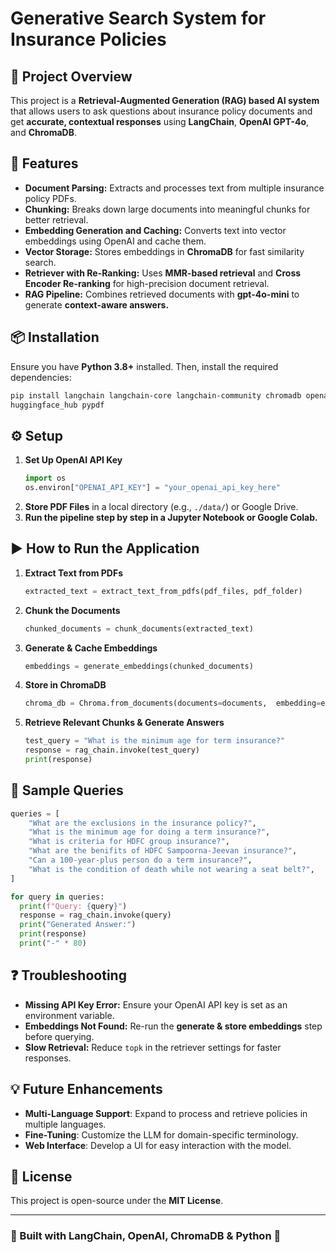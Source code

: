 # Generative Search System for Insurance Policies

## 📌 Project Overview
This project is a **Retrieval-Augmented Generation (RAG) based AI system** that allows users to ask questions about insurance policy documents and get **accurate, contextual responses** using **LangChain**, **OpenAI GPT-4o**, and **ChromaDB**.

## 🚀 Features
- **Document Parsing:** Extracts and processes text from multiple insurance policy PDFs.
- **Chunking:** Breaks down large documents into meaningful chunks for better retrieval.
- **Embedding Generation and Caching:** Converts text into vector embeddings using OpenAI and cache them.
- **Vector Storage:** Stores embeddings in **ChromaDB** for fast similarity search.
- **Retriever with Re-Ranking:** Uses **MMR-based retrieval** and **Cross Encoder Re-ranking** for high-precision document retrieval.
- **RAG Pipeline:** Combines retrieved documents with **gpt-4o-mini** to generate **context-aware answers.**

## 📦 Installation
Ensure you have **Python 3.8+** installed. Then, install the required dependencies:
```bash
pip install langchain langchain-core langchain-community chromadb openai tiktoken
huggingface_hub pypdf
```

## ⚙️ Setup
1. **Set Up OpenAI API Key**
   ```python
   import os
   os.environ["OPENAI_API_KEY"] = "your_openai_api_key_here"
   ```
2. **Store PDF Files** in a local directory (e.g., `./data/`) or Google Drive.
3. **Run the pipeline step by step in a Jupyter Notebook or Google Colab.**

## ▶️ How to Run the Application
1. **Extract Text from PDFs**
   ```python
   extracted_text = extract_text_from_pdfs(pdf_files, pdf_folder)
   ```
2. **Chunk the Documents**
   ```python
   chunked_documents = chunk_documents(extracted_text)
   ```
3. **Generate & Cache Embeddings**
   ```python
   embeddings = generate_embeddings(chunked_documents)
   ```
4. **Store in ChromaDB**
   ```python
   chroma_db = Chroma.from_documents(documents=documents,  embedding=embedding_function)
   ```
5. **Retrieve Relevant Chunks & Generate Answers**
   ```python
   test_query = "What is the minimum age for term insurance?"
   response = rag_chain.invoke(test_query)
   print(response)
   ```

## 📝 Sample Queries
```python
queries = [
    "What are the exclusions in the insurance policy?",
    "What is the minimum age for doing a term insurance?",
    "What is criteria for HDFC group insurance?",
    "What are the benifits of HDFC Sampoorna-Jeevan insurance?",
    "Can a 100-year-plus person do a term insurance?",
    "What is the condition of death while not wearing a seat belt?",
]

for query in queries:
  print(f"Query: {query}")
  response = rag_chain.invoke(query)
  print("Generated Answer:")
  print(response)
  print("-" * 80)

```

## ❓ Troubleshooting
- **Missing API Key Error:** Ensure your OpenAI API key is set as an environment variable.
- **Embeddings Not Found:** Re-run the **generate & store embeddings** step before querying.
- **Slow Retrieval:** Reduce `topk` in the retriever settings for faster responses.

## 💡 Future Enhancements
- **Multi-Language Support**: Expand to process and retrieve policies in multiple languages.
- **Fine-Tuning**: Customize the LLM for domain-specific terminology.
- **Web Interface**: Develop a UI for easy interaction with the model.

## 📜 License
This project is open-source under the **MIT License**.

---
### **🔹 Built with LangChain, OpenAI, ChromaDB & Python** 🔹


